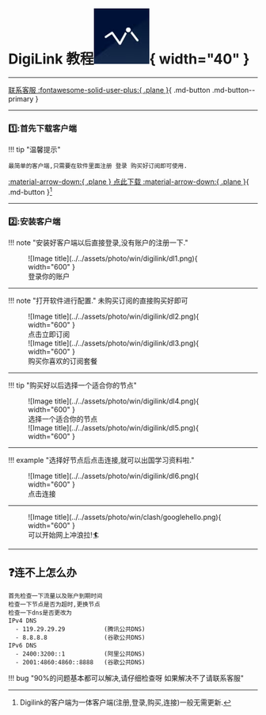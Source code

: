 # DigiLink 教程![Image title](../../assets/photo/win/digilink/digilinklogo.png){ width="40" }
---

[联系客服 :fontawesome-solid-user-plus:{ .plane }](../../chat.html){ .md-button .md-button--primary }

---

### 1️⃣:首先下载客户端
!!! tip "温馨提示"
    
    最简单的客户端,只需要在软件里面注册 登录 购买好订阅即可使用.
    
[:material-arrow-down:{ .plane } 点此下载 :material-arrow-down:{ .plane }](https://down.papawall.cc/Digilink.exe){ .md-button }[^1] 

---

### 2️⃣:安装客户端
!!! note "安装好客户端以后直接登录,没有账户的注册一下."
<figure markdown="span">
![Image title](../../assets/photo/win/digilink/dl1.png){ width="600" }
  <figcaption>登录你的账户</figcaption>
</figure>

---

!!! note "打开软件进行配置."
    未购买订阅的直接购买好即可

<figure markdown="span">
![Image title](../../assets/photo/win/digilink/dl2.png){ width="600" }
  <figcaption>点击立即订阅</figcaption>
![Image title](../../assets/photo/win/digilink/dl3.png){ width="600" }
  <figcaption>购买你喜欢的订阅套餐</figcaption>
</figure>

---

!!! tip "购买好以后选择一个适合你的节点"

<figure markdown="span">
![Image title](../../assets/photo/win/digilink/dl4.png){ width="600" }
  <figcaption>选择一个适合你的节点</figcaption>
![Image title](../../assets/photo/win/digilink/dl5.png){ width="600" }
  <figcaption></figcaption>
</figure>

---

!!! example "选择好节点后点击连接,就可以出国学习资料啦."

<figure markdown="span">
![Image title](../../assets/photo/win/digilink/dl6.png){ width="600" }
  <figcaption>点击连接</figcaption>
</figure>

---

<figure markdown="span">
![Image title](../../assets/photo/win/clash/googlehello.png){ width="600" }
  <figcaption>可以开始网上冲浪拉!🏄‍</figcaption>
</figure>

---

## ❓连不上怎么办
    首先检查一下流量以及账户到期时间
    检查一下节点是否为超时,更换节点
    检查一下dns是否更改为
    IPv4 DNS
      - 119.29.29.29           (腾讯公共DNS)
      - 8.8.8.8                (谷歌公共DNS)
    IPv6 DNS
      - 2400:3200::1           (阿里公共DNS)
      - 2001:4860:4860::8888   (谷歌公共DNS)
!!! bug "90%的问题基本都可以解决,请仔细检查呀 如果解决不了请联系客服"

[^1]: Digilink的客户端为一体客户端(注册,登录,购买,连接)一般无需更新.
